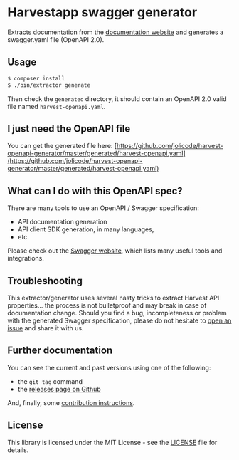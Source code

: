 # Harvestapp swagger generator

Extracts documentation from the [documentation website](https://help.getharvest.com/api-v2/)
and generates a swagger.yaml file (OpenAPI 2.0).

## Usage

```sh
$ composer install
$ ./bin/extractor generate
```

Then check the `generated` directory, it should contain an OpenAPI 2.0 valid
file named `harvest-openapi.yaml`.

## I just need the OpenAPI file

You can get the generated file here:
[https://github.com/jolicode/harvest-openapi-generator/master/generated/harvest-openapi.yaml](https://github.com/jolicode/harvest-openapi-generator/master/generated/harvest-openapi.yaml)

## What can I do with this OpenAPI spec?

There are many tools to use an OpenAPI / Swagger specification:

 * API documentation generation
 * API client SDK generation, in many languages,
 * etc.

Please check out the [Swagger website](https://swagger.io/tools/open-source/open-source-integrations/),
which lists many useful tools and integrations.

## Troubleshooting

This extractor/generator uses several nasty tricks to extract Harvest API
properties... the process is not bulletproof and may break in case of
documentation change. Should you find a bug, incompleteness or problem with
the generated Swagger specification, please do not hesitate to
[open an issue](https://github.com/jolicode/harvest-openapi-generator/issues)
and share it with us.

## Further documentation

You can see the current and past versions using one of the following:

* the `git tag` command
* the [releases page on Github](https://github.com/jolicode/harvest-openapi-generator/releases)

And, finally, some [contribution instructions](CONTRIBUTING.md).

## License

This library is licensed under the MIT License - see the [LICENSE](LICENSE.md)
file for details.
